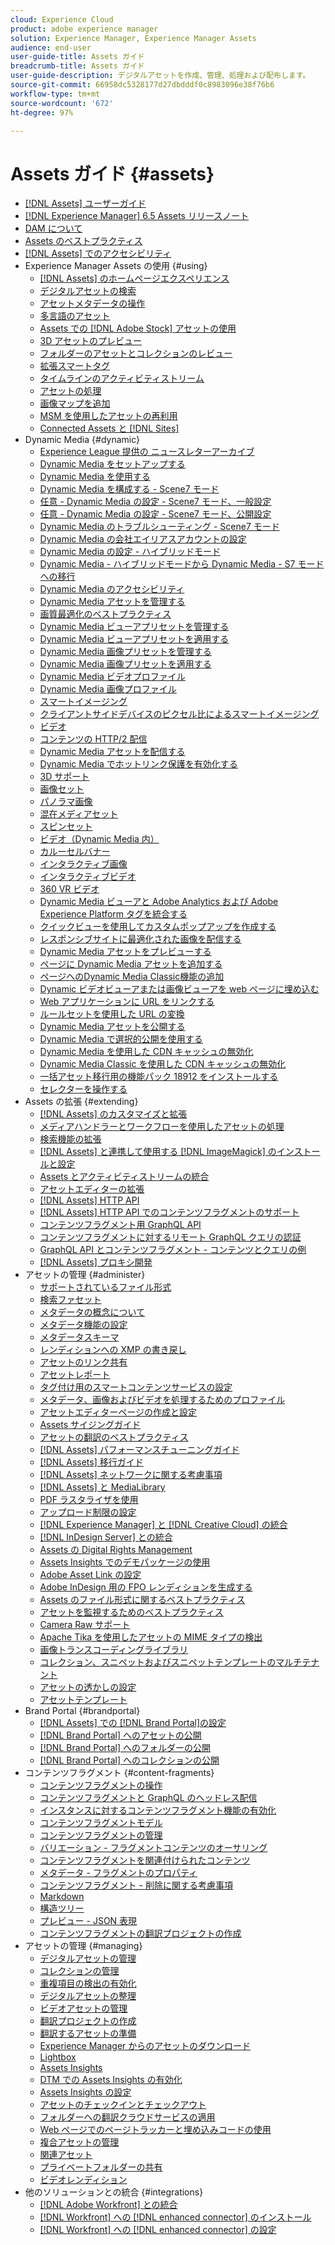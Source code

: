 ```yaml
---
cloud: Experience Cloud
product: adobe experience manager
solution: Experience Manager, Experience Manager Assets
audience: end-user
user-guide-title: Assets ガイド
breadcrumb-title: Assets ガイド
user-guide-description: デジタルアセットを作成、管理、処理および配布します。
source-git-commit: 66958dc5328177d27dbdddf0c8983096e38f76b6
workflow-type: tm+mt
source-wordcount: '672'
ht-degree: 97%

---
```



# Assets ガイド {#assets}

+ [[!DNL Assets] ユーザーガイド](home.md)
+ [[!DNL Experience Manager] 6.5 Assets リリースノート](https://experienceleague.adobe.com/docs/experience-manager-65/release-notes/release-notes.html?lang=ja)
+ [DAM について](assets.md)
+ [Assets のベストプラクティス](best-practices-for-assets.md)
+ [ [!DNL Assets] でのアクセシビリティ](accessibility.md)
+ Experience Manager Assets の使用 {#using}
   + [[!DNL Assets] のホームページエクスペリエンス](assets-home-page.md)
   + [デジタルアセットの検索](search-assets.md)
   + [アセットメタデータの操作](metadata.md)
   + [多言語のアセット](multilingual-assets.md)
   + [Assets での  [!DNL Adobe Stock]  アセットの使用](aem-assets-adobe-stock.md)
   + [3D アセットのプレビュー](previewing-3d-assets.md)
   + [フォルダーのアセットとコレクションのレビュー](bulk-approval.md)
   + [拡張スマートタグ](enhanced-smart-tags.md)
   + [タイムラインのアクティビティストリーム](activity-stream.md)
   + [アセットの処理](assets-workflow.md)
   + [画像マップを追加](image-maps.md)
   + [MSM を使用したアセットの再利用](reuse-assets-using-msm.md)
   + [Connected Assets と  [!DNL Sites]](use-assets-across-connected-assets-instances.md)
+ Dynamic Media {#dynamic}
   + [Experience League 提供の ニュースレターアーカイブ](dynamic-media-newsletter.md)
   + [Dynamic Media をセットアップする](administering-dynamic-media.md)
   + [Dynamic Media を使用する](dynamic-media.md)
   + [Dynamic Media を構成する - Scene7 モード](config-dms7.md)
   + [任意 - Dynamic Media の設定 - Scene7 モード、一般設定](dm-general-settings.md)
   + [任意 - Dynamic Media の設定 - Scene7 モード、公開設定](dm-publish-settings.md)
   + [Dynamic Media のトラブルシューティング - Scene7 モード](troubleshoot-dms7.md)
   + [Dynamic Media の会社エイリアスアカウントの設定](dm-alias-account.md)
   + [Dynamic Media の設定 - ハイブリッドモード](config-dynamic.md)
   + [Dynamic Media - ハイブリッドモードから Dynamic Media - S7 モードへの移行](migrate-from-hybrid-to-dms7.md)
   + [Dynamic Media のアクセシビリティ](accessibility-dm.md)
   + [Dynamic Media アセットを管理する](managing-assets.md)
   + [画質最適化のベストプラクティス](best-practices-for-optimizing-the-quality-of-your-images.md)
   + [Dynamic Media ビューアプリセットを管理する](managing-viewer-presets.md)
   + [Dynamic Media ビューアプリセットを適用する](viewer-presets.md)
   + [Dynamic Media 画像プリセットを管理する](managing-image-presets.md)
   + [Dynamic Media 画像プリセットを適用する](image-presets.md)
   + [Dynamic Media ビデオプロファイル](video-profiles.md)
   + [Dynamic Media 画像プロファイル](image-profiles.md)
   + [スマートイメージング](imaging-faq.md)
   + [クライアントサイドデバイスのピクセル比によるスマートイメージング](client-side-dpr.md)
   + [ビデオ](s7-video.md)
   + [コンテンツの HTTP/2 配信](http2.md)
   + [Dynamic Media アセットを配信する](delivering-dynamic-media-assets.md)
   + [Dynamic Media でホットリンク保護を有効化する](hotlink-protection.md)
   + [3D サポート](/help/assets/assets-3d.md)
   + [画像セット](image-sets.md)
   + [パノラマ画像](panoramic-images.md)
   + [混在メディアセット](mixed-media-sets.md)
   + [スピンセット](spin-sets.md)
   + [ビデオ（Dynamic Media 内）](video.md)
   + [カルーセルバナー](carousel-banners.md)
   + [インタラクティブ画像](interactive-images.md)
   + [インタラクティブビデオ](interactive-videos.md)
   + [360 VR ビデオ](/help/assets/360-video.md)
   + [Dynamic Media ビューアと Adobe Analytics および Adobe Experience Platform タグを統合する](/help/assets/tags.md)
   + [クイックビューを使用してカスタムポップアップを作成する](custom-pop-ups.md)
   + [レスポンシブサイトに最適化された画像を配信する](responsive-site.md)
   + [Dynamic Media アセットをプレビューする](previewing-assets.md)
   + [ページに Dynamic Media アセットを追加する](adding-dynamic-media-assets-to-pages.md)
   + [ページへのDynamic Media Classic機能の追加](scene7.md)
   + [Dynamic ビデオビューアまたは画像ビューアを web ページに埋め込む](embed-code.md)
   + [Web アプリケーションに URL をリンクする](linking-urls-to-yourwebapplication.md)
   + [ルールセットを使用した URL の変換](using-rulesets-to-transform-urls.md)
   + [Dynamic Media アセットを公開する](publishing-dynamicmedia-assets.md)
   + [Dynamic Media で選択的公開を使用する](selective-publishing.md)
   + [Dynamic Media を使用した CDN キャッシュの無効化](invalidate-cdn-cache-dynamic-media.md)
   + [Dynamic Media Classic を使用した CDN キャッシュの無効化](invalidate-cdn-cache-dm-classic.md)
   + [一括アセット移行用の機能パック 18912 をインストールする](bulk-ingest-migrate.md)
   + [セレクターを操作する](working-with-selectors.md)
+ Assets の拡張 {#extending}
   + [ [!DNL Assets] のカスタマイズと拡張](extending-assets.md)
   + [メディアハンドラーとワークフローを使用したアセットの処理](media-handlers.md)
   + [検索機能の拡張](searchx.md)
   + [ [!DNL Assets] と連携して使用する  [!DNL ImageMagick]  のインストールと設定](best-practices-for-imagemagick.md)
   + [Assets とアクティビティストリームの統合](extending-activity-stream.md)
   + [アセットエディターの拡張](asseteditorx.md)
   + [[!DNL Assets] HTTP API](mac-api-assets.md)
   + [  [!DNL Assets]  HTTP API でのコンテンツフラグメントのサポート](assets-api-content-fragments.md)
   + [コンテンツフラグメント用 GraphQL API](content-fragments/graphql-api-content-fragments.md)
   + [コンテンツフラグメントに対するリモート GraphQL クエリの認証](content-fragments/graphql-authentication-content-fragments.md)
   + [GraphQL API とコンテンツフラグメント - コンテンツとクエリの例](/help/assets/content-fragments/content-fragments-graphql-samples.md)
   + [[!DNL Assets] プロキシ開発](proxy.md)
+ アセットの管理 {#administer}
   + [サポートされているファイル形式](assets-formats.md)
   + [検索ファセット](search-facets.md)
   + [メタデータの概念について](metadata-concepts.md)
   + [メタデータ機能の設定](metadata-config.md)
   + [メタデータスキーマ](metadata-schemas.md)
   + [レンディションへの XMP の書き戻し](xmp-writeback.md)
   + [アセットのリンク共有](link-sharing.md)
   + [アセットレポート](asset-reports.md)
   + [タグ付け用のスマートコンテンツサービスの設定](config-smart-tagging.md)
   + [メタデータ、画像およびビデオを処理するためのプロファイル](processing-profiles.md)
   + [アセットエディターページの作成と設定](assets-finder-editor.md)
   + [Assets サイジングガイド](assets-sizing-guide.md)
   + [アセットの翻訳のベストプラクティス](best-practices-for-translating-assets-efficiently.md)
   + [[!DNL Assets] パフォーマンスチューニングガイド](performance-tuning-guidelines.md)
   + [[!DNL Assets] 移行ガイド](assets-migration-guide.md)
   + [[!DNL Assets] ネットワークに関する考慮事項](assets-network-considerations.md)
   + [[!DNL Assets] と MediaLibrary](medialibrary.md)
   + [PDF ラスタライザを使用](aem-pdf-rasterizer.md)
   + [アップロード制限の設定](configuring-asset-upload-restrictions.md)
   + [[!DNL Experience Manager] と  [!DNL Creative Cloud]  の統合](aem-cc-integration-best-practices.md)
   + [ [!DNL InDesign Server] との統合](indesign.md)
   + [Assets の Digital Rights Management](drm.md)
   + [Assets Insights でのデモパッケージの使用](use-demo-package-for-asset-insights.md)
   + [Adobe Asset Link の設定](configure-asset-link.md)
   + [Adobe InDesign 用の FPO レンディションを生成する](configure-fpo-renditions.md)
   + [Assets のファイル形式に関するベストプラクティス](assets-file-format-best-practices.md)
   + [アセットを監視するためのベストプラクティス](assets-monitoring-best-practices.md)
   + [Camera Raw サポート](camera-raw.md)
   + [Apache Tika を使用したアセットの MIME タイプの検出](detect-asset-mime-type-with-tika.md)
   + [画像トランスコーディングライブラリ](imaging-transcoding-library.md)
   + [コレクション、スニペットおよびスニペットテンプレートのマルチテナント](multi-tenancy.md)
   + [アセットの透かしの設定](watermarking.md)
   + [アセットテンプレート](asset-templates.md)
+ Brand Portal {#brandportal}
   + [ [!DNL Assets]  での [!DNL Brand Portal]の設定](configure-aem-assets-with-brand-portal.md)
   + [ [!DNL Brand Portal] へのアセットの公開](brand-portal-publish-assets.md)
   + [ [!DNL Brand Portal] へのフォルダーの公開](brand-portal-publish-folder.md)
   + [ [!DNL Brand Portal] へのコレクションの公開](brand-portal-publish-collection.md)
+ コンテンツフラグメント {#content-fragments}
   + [コンテンツフラグメントの操作](content-fragments/content-fragments.md)
   + [コンテンツフラグメントと GraphQL のヘッドレス配信](content-fragments/content-fragments-graphql.md)
   + [インスタンスに対するコンテンツフラグメント機能の有効化](content-fragments/content-fragments-configuration-browser.md)
   + [コンテンツフラグメントモデル](content-fragments/content-fragments-models.md)
   + [コンテンツフラグメントの管理](content-fragments/content-fragments-managing.md)
   + [バリエーション - フラグメントコンテンツのオーサリング](content-fragments/content-fragments-variations.md)
   + [コンテンツフラグメントを関連付けられたコンテンツ](content-fragments/content-fragments-assoc-content.md)
   + [メタデータ - フラグメントのプロパティ](content-fragments/content-fragments-metadata.md)
   + [コンテンツフラグメント - 削除に関する考慮事項](content-fragments/content-fragments-delete.md)
   + [Markdown](content-fragments/content-fragments-markdown.md)
   + [構造ツリー](/help/assets/content-fragments/content-fragments-structure-tree.md)
   + [プレビュー - JSON 表現](/help/assets/content-fragments/content-fragments-json-preview.md)
   + [コンテンツフラグメントの翻訳プロジェクトの作成](creating-translation-projects-for-content-fragments.md)
+ アセットの管理 {#managing}
   + [デジタルアセットの管理](manage-assets.md)
   + [コレクションの管理](manage-collections.md)
   + [重複項目の検出の有効化](duplicate-detection.md)
   + [デジタルアセットの整理](organize-assets.md)
   + [ビデオアセットの管理](managing-video-assets.md)
   + [翻訳プロジェクトの作成](translation-projects.md)
   + [翻訳するアセットの準備](preparing-assets-for-translation.md)
   + [Experience Manager からのアセットのダウンロード](download-assets-from-aem.md)
   + [Lightbox](light-box.md)
   + [Assets Insights](asset-insights.md)
   + [DTM での Assets Insights の有効化](use-dtm-for-asset-insights.md)
   + [Assets Insights の設定](configure-asset-insights.md)
   + [アセットのチェックインとチェックアウト](check-out-and-submit-assets.md)
   + [フォルダーへの翻訳クラウドサービスの適用](transition-cloud-services.md)
   + [Web ページでのページトラッカーと埋め込みコードの使用](use-page-tracker.md)
   + [複合アセットの管理](managing-linked-subassets.md)
   + [関連アセット](related-assets.md)
   + [プライベートフォルダーの共有](private-folder.md)
   + [ビデオレンディション](video-renditions.md)
+ 他のソリューションとの統合 {#integrations}
   + [ [!DNL Adobe Workfront] との統合](workfront-integrations.md)
   + [ [!DNL Workfront] への  [!DNL enhanced connector]  のインストール](workfront-connector-install.md)
   + [ [!DNL Workfront] への  [!DNL enhanced connector]  の設定](workfront-connector-configure.md)
